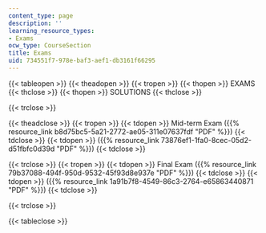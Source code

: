 ```yaml
---
content_type: page
description: ''
learning_resource_types:
- Exams
ocw_type: CourseSection
title: Exams
uid: 734551f7-978e-baf3-aef1-db3161f66295
---
```


{{< tableopen >}}
{{< theadopen >}}
{{< tropen >}}
{{< thopen >}}
EXAMS
{{< thclose >}}
{{< thopen >}}
SOLUTIONS
{{< thclose >}}

{{< trclose >}}

{{< theadclose >}}
{{< tropen >}}
{{< tdopen >}}
Mid-term Exam ({{% resource_link b8d75bc5-5a21-2772-ae05-311e07637fdf "PDF" %}})
{{< tdclose >}}
{{< tdopen >}}
({{% resource_link 73876ef1-1fa0-8cec-05d2-d51fbfc0d39d "PDF" %}})
{{< tdclose >}}

{{< trclose >}}
{{< tropen >}}
{{< tdopen >}}
Final Exam ({{% resource_link 79b37088-494f-950d-9532-45f93d8e937e "PDF" %}})
{{< tdclose >}}
{{< tdopen >}}
({{% resource_link 1a91b7f8-4549-86c3-2764-e65863440871 "PDF" %}})
{{< tdclose >}}

{{< trclose >}}

{{< tableclose >}}